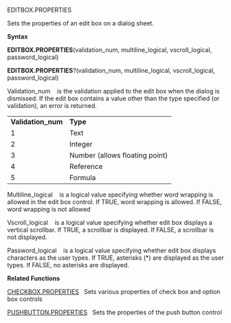 EDITBOX.PROPERTIES

Sets the properties of an edit box on a dialog sheet.

**Syntax**

**EDITBOX.PROPERTIES**(validation\_num, multiline\_logical,
vscroll\_logical, password\_logical)

**EDITBOX.PROPERTIES**?(validation\_num, multiline\_logical,
vscroll\_logical, password\_logical)

Validation\_num    is the validation applied to the edit box when the
dialog is dismissed. If the edit box contains a value other than the
type specified (or validation), an error is returned.

|                     |                                |
| ------------------- | ------------------------------ |
| **Validation\_num** | **Type**                       |
| 1                   | Text                           |
| 2                   | Integer                        |
| 3                   | Number (allows floating point) |
| 4                   | Reference                      |
| 5                   | Formula                        |

Multiline\_logical    is a logical value specifying whether word
wrapping is allowed in the edit box control. If TRUE, word wrapping is
allowed. If FALSE, word wrapping is not allowed

Vscroll\_logical    is a logical value specifying whether edit box
displays a vertical scrollbar. If TRUE, a scrollbar is displayed. If
FALSE, a scrollbar is not displayed.

Password\_logical    is a logical value specifying whether edit box
displays characters as the user types. If TRUE, asterisks (\*) are
displayed as the user types. If FALSE, no asterisks are displayed.

**Related Functions**

[CHECKBOX.PROPERTIES](CHECKBOX.PROPERTIES.md)   Sets various properties of check box and option
box controls

[PUSHBUTTON.PROPERTIES](PUSHBUTTON.PROPERTIES.md)   Sets the properties of the push button control


